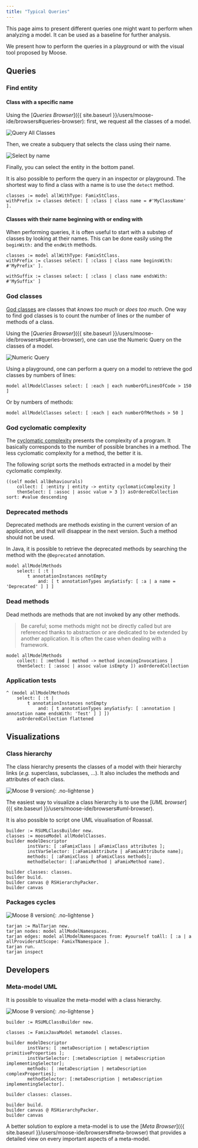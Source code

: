 ```yaml
---
title: "Typical Queries"
---
```


This page aims to present different queries one might want to perform when analyzing a model.
It can be used as a baseline for further analysis.

We present how to perform the queries in a playground or with the visual tool proposed by Moose.

## Queries

### Find entity

#### Class with a specific name

Using the [*Queries Browser*]({{ site.baseurl }}/users/moose-ide/browsers#queries-browser): first, we request all the classes of a model.

![Query All Classes](./img/class-with-name-getClasses.png)

Then, we create a subquery that selects the class using their name.

![Select by name](./img/select-name.png)

Finally, you can select the entity in the bottom panel.

It is also possible to perform the query in an inspector or playground.
The shortest way to find a class with a name is to use the `detect` method.

```smalltalk
classes := model allWithType: FamixStClass.
withPrefix := classes detect: [ :class | class name = #'MyClassName' ].
```

#### Classes with their name beginning with or ending with

When performing queries, it is often useful to start with a substep of classes by looking at their names.
This can be done easily using the `beginWith:` and the `endWith` methods.

```smalltalk
classes := model allWithType: FamixStClass.
withPrefix := classes select: [ :class | class name beginsWith: #'MyPrefix' ].

withSuffix := classes select: [ :class | class name endsWith: #'MySuffix' ]
```

### God classes

[God classes](https://en.wikipedia.org/wiki/God_object) are classes that *knows too much* or *does too much*.
One way to find god classes is to count the number of lines or the number of methods of a class.

Using the [*Queries Browser*]({{ site.baseurl }}/users/moose-ide/browsers#queries-browser), one can use the Numeric Query on the classes of a model.

![Numeric Query](./img/query-properties-god-classes.png)

Using a playground, one can perform a query on a model to retrieve the god classes by numbers of lines:

```smalltalk
model allModelClasses select: [ :each | each numberOfLinesOfCode > 150 ]
```

Or by numbers of methods:

```smalltalk
model allModelClasses select: [ :each | each numberOfMethods > 50 ]
```

### God cyclomatic complexity

The [cyclomatic complexity](https://en.wikipedia.org/wiki/Cyclomatic_complexity) presents the complexity of a program.
It basically corresponds to the number of possible branches in a method.
The less cyclomatic complexity for a method, the better it is.

The following script sorts the methods extracted in a model by their cyclomatic complexity.

```smalltalk
((self model allBehaviourals)
    collect: [ :entity | entity -> entity cyclomaticComplexity ]
    thenSelect: [ :assoc | assoc value > 3 ]) asOrderedCollection sort: #value descending
```

### Deprecated methods

Deprecated methods are methods existing in the current version of an application, and that will disappear in the next version.
Such a method should not be used.

In Java, it is possible to retrieve the deprecated methods by searching the method with the `@Deprecated` annotation.

```smalltalk
model allModelMethods
    select: [ :t | 
        t annotationInstances notEmpty
            and: [ t annotationTypes anySatisfy: [ :a | a name = 'Deprecated' ] ] ]
```

### Dead methods

Dead methods are methods that are not invoked by any other methods.

> Be careful; some methods might not be directly called but are referenced thanks to abstraction or are dedicated to be extended by another application.
> It is often the case when dealing with a framework.

```smalltalk
model allModelMethods
    collect: [ :method | method -> method incomingInvocations ]
    thenSelect: [ :assoc | assoc value isEmpty ]) asOrderedCollection
```

### Application tests

```smalltalk
^ (model allModelMethods
    select: [ :t | 
        t annotationInstances notEmpty
            and: [ t annotationTypes anySatisfy: [ :annotation | annotation name endsWith: 'Test' ] ] ])
    asOrderedCollection flattened
```

## Visualizations

### Class hierarchy

The class hierarchy presents the classes of a model with their hierarchy links (*e.g.* superclass, subclasses, ...).
It also includes the methods and attributes of each class.

![Moose 9 version](https://img.shields.io/badge/Moose-9-%23aac9ff.svg){: .no-lightense }

The easiest way to visualize a class hierarchy is to use the [*UML browser*]({{ site.baseurl }}/users/moose-ide/browsers#uml-browser).

It is also possible to script one UML visualisation of Roassal.


```smalltalk
builder := RSUMLClassBuilder new.
classes := mooseModel allModelClasses.
builder modelDescriptor
        instVars: [ :aFamixClass | aFamixClass attributes ];
        instVarSelector: [:aFamixAttribute | aFamixAttribute name];
        methods: [ :aFamixClass | aFamixClass methods];
        methodSelector: [:aFamixMethod | aFamixMethod name].

builder classes: classes.
builder build.
builder canvas @ RSHierarchyPacker.
builder canvas
```

### Packages cycles

![Moose 8 version](https://img.shields.io/badge/Moose-8-%23aac9ff.svg){: .no-lightense }

```smalltalk
tarjan := MalTarjan new.
tarjan nodes: model allModelNamespaces.
tarjan edges: model allModelNamespaces from: #yourself toAll: [ :a | a allProvidersAtScope: FamixTNamespace ].
tarjan run.
tarjan inspect
```

## Developers

### Meta-model UML

It is possible to visualize the meta-model with a class hierarchy.

![Moose 9 version](https://img.shields.io/badge/Moose-9-%23aac9ff.svg){: .no-lightense }

```smalltalk
builder := RSUMLClassBuilder new.

classes := FamixJavaModel metamodel classes.

builder modelDescriptor
        instVars: [ :metaDescription | metaDescription primitiveProperties ];
        instVarSelector: [:metaDescription | metaDescription implementingSelector];
        methods: [ :metaDescription | metaDescription complexProperties];
        methodSelector: [:metaDescription | metaDescription implementingSelector].

builder classes: classes.

builder build.
builder canvas @ RSHierarchyPacker.
builder canvas
```

A better solution to explore a meta-model is to use the [*Meta Browser*]({{ site.baseurl }}/users/moose-ide/browsers#meta-browser) that provides a detailed view on every important aspects of a meta-model.

